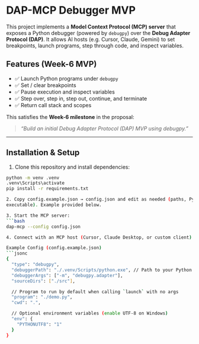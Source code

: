 # DAP-MCP Debugger MVP

This project implements a **Model Context Protocol (MCP) server** that exposes a
Python debugger (powered by `debugpy`) over the **Debug Adapter Protocol (DAP)**.
It allows AI hosts (e.g. Cursor, Claude, Gemini) to set breakpoints, launch
programs, step through code, and inspect variables.

## Features (Week-6 MVP)

- ✅ Launch Python programs under `debugpy`
- ✅ Set / clear breakpoints
- ✅ Pause execution and inspect variables
- ✅ Step over, step in, step out, continue, and terminate
- ✅ Return call stack and scopes

This satisfies the **Week-6 milestone** in the proposal:
> *“Build an initial Debug Adapter Protocol (DAP) MVP using debugpy.”*

---

## Installation & Setup

1. Clone this repository and install dependencies:

```bash
python -m venv .venv
.venv\Scripts\activate
pip install -r requirements.txt

2. Copy config.example.json → config.json and edit as needed (paths, Python
executable). Example provided below.

3. Start the MCP server:
```bash
dap-mcp --config config.json

4. Connect with an MCP host (Cursor, Claude Desktop, or custom client).

Example Config (config.example.json)
```jsonc
{
  "type": "debugpy",
  "debuggerPath": "./.venv/Scripts/python.exe", // Path to your Python interpreter
  "debuggerArgs": ["-m", "debugpy.adapter"],
  "sourceDirs": ["./src"],

  // Program to run by default when calling `launch` with no args
  "program": "./demo.py",
  "cwd": ".",

  // Optional environment variables (enable UTF-8 on Windows)
  "env": {
    "PYTHONUTF8": "1"
  }
}



